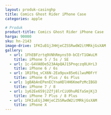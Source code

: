 ```yaml
---
layout: produk-casinghp
title: Comics Ghost Rider iPhone Case
categories: apple

# Produk
product-title: Comics Ghost Rider iPhone Case
harga: 90000
sku: hn-2143
image-drive: 1FKIuEGjJHHjeCZSSRwdW2itMRkjGsXAM
gallery:
  - url: 1FhEBFzrtq9VNhRmyns59-bCErT1GWuLM
    title: iPhone 5 / 5s / SE
  - url: 1c-G4VA0De523A4pQAJ15Pnqczq0LHrL3
    title: iPhone 6 / 6s
  - url: 1R1Fbq_vCX6N-2Ea9pux85e6ilwuM0FrY
    title: iPhone 6 Plus / 6s Plus
  - url: 1gBAbAnEPenECYnaHDlHH6KmePzMcIBGO
    title: iPhone 7 / 8
  - url: 1y62Ee659j2Zfj8lrCiUOhuREfaSmjKj3
    title: iPhone 7 Plus / 8 Plus
  - url: 1FKIuEGjJHHjeCZSSRwdW2itMRkjGsXAM
    title: iPhone X
---
```

